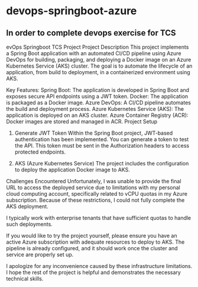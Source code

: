 # devops-springboot-azure
In order to complete devops exercise for TCS
---
evOps Springboot TCS Project
Project Description
This project implements a Spring Boot application with an automated CI/CD pipeline using Azure DevOps for building, packaging, and deploying a Docker image on an Azure Kubernetes Service (AKS) cluster. The goal is to automate the lifecycle of an application, from build to deployment, in a containerized environment using AKS.

Key Features:
Spring Boot: The application is developed in Spring Boot and exposes secure API endpoints using a JWT token.
Docker: The application is packaged as a Docker image.
Azure DevOps: A CI/CD pipeline automates the build and deployment process.
Azure Kubernetes Service (AKS): The application is deployed on an AKS cluster.
Azure Container Registry (ACR): Docker images are stored and managed in ACR.
Project Setup
1. Generate JWT Token
Within the Spring Boot project, JWT-based authentication has been implemented. You can generate a token to test the API. This token must be sent in the Authorization headers to access protected endpoints.

2. AKS (Azure Kubernetes Service)
The project includes the configuration to deploy the application Docker image to AKS.

Challenges Encountered
Unfortunately, I was unable to provide the final URL to access the deployed service due to limitations with my personal cloud computing account, specifically related to vCPU quotas in my Azure subscription. Because of these restrictions, I could not fully complete the AKS deployment.

I typically work with enterprise tenants that have sufficient quotas to handle such deployments.

If you would like to try the project yourself, please ensure you have an active Azure subscription with adequate resources to deploy to AKS. The pipeline is already configured, and it should work once the cluster and service are properly set up.

I apologize for any inconvenience caused by these infrastructure limitations. I hope the rest of the project is helpful and demonstrates the necessary technical skills.
